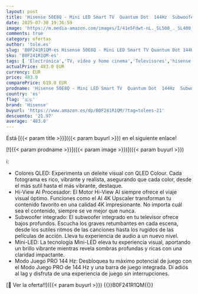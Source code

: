 ```yaml
---
layout: post
title: 'Hisense 50E8Q - Mini LED Smart TV  Quantum Dot  144Hz  Subwoofer Integrado  Dolby Vision IQ & Dolby Atmos  Full Array Local Dimming  Procesador Hi-View Engine'
date: 2025-07-30 19:36:59
image: 'https://m.media-amazon.com/images/I/41e5Fdwt-nL._SL500_._SL400_.jpg'
comments: true
category: ofertas
author: 'tole.es'
slug: 'B0F241R1QM-es Hisense 50E8Q - Mini LED Smart TV Quantum Dot 144Hz...'
sku: 'B0F241R1QM-es'
tags: [ 'Electrónica','TV, vídeo y home cinema','Televisores','hisense','smart','tv','🇪🇸', ]
actualPrice: 483.0 EUR
currency: EUR
price: 483.0
comparePrice: 619.0 EUR
prodname: 'Hisense 50E8Q - Mini LED Smart TV  Quantum Dot  144Hz  Subwoofer Integrado  Dolby Vision IQ & Dolby Atmos  Full Array Local Dimming  Procesador Hi-View Engine'
country: 'es'
flag: '🇪🇸'
brand: 'Hisense'
buyurl: 'https://www.amazon.es/dp/B0F241R1QM/?tag=tolees-21'
descuento: '21.97'
average: '483.0'
---
```


Está [{{< param title >}}]({{< param buyurl >}}) en el siguiente enlace!

[![{{< param prodname >}}]({{< param image >}})]({{< param buyurl >}})

ℹ️:

- Colores QLED: Experimenta un deleite visual con QLED Colour. Cada fotograma es rico, vibrante y realista, asegurando que cada color, desde el más sutil hasta el más vibrante, destaque.
- Hi-View AI Procesador: El Motor Hi-View AI siempre ofrece el viaje visual óptimo. Funciones como el AI 4K Upscaler transforman tu contenido favorito en una calidad 4K impresionante. No importa cuál sea el contenido, siempre se ve mejor que nunca.
- Subwoofer integrado: El subwoofer integrado en tu televisor ofrece bajos profundos. Escucha los graves retumbantes en cada escena, desde los sutiles ritmos de las canciones hasta los rugidos de las películas de acción. Lleva tu experiencia de audio a un nuevo nivel.
- Mini-LED: La tecnología Mini-LED eleva tu experiencia visual, aportando un brillo vibrante mientras revela sombras profundas y ricas con una claridad impactante.
- Modo Juego PRO 144 Hz: Desbloquea tu máximo potencial de juego con el Modo Juego PRO de 144 Hz y una barra de juego integrada. Di adiós al lag y disfruta de una experiencia de juego sin interrupciones.

[🛒 Ver la oferta!!]({{< param buyurl >}})
{{<world>}}B0F241R1QM{{</world>}}
